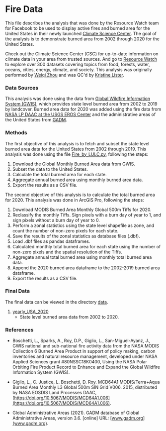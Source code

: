 # Fire Data
This file describes the analysis that was done by the Resource Watch team for Facebook to be used to display active fires and burned area for the United States in their newly launched [Climate Science Center](https://www.facebook.com/climatescienceinfo/). The goal of the analysis is to demonstrate burned area from 2002 through 2020 for the United States. 

Check out the Climate Science Center (CSC) for up-to-date information on climate data in your area from trusted sources. And go to [Resource Watch](https://resourcewatch.org/) to explore over 300 datasets covering topics from food, forests, water, oceans, cities, energy, climate, and society. This analysis was originally performed by [Weiqi Zhou](https://www.wri.org/profile/weiqi-zhou) and was QC'd by [Kristine Lister](https://www.wri.org/profile/kristine-lister).

### Data Sources
This analysis was done using the data from [Global Wildfire Information System (GWIS)](https://gwis.jrc.ec.europa.eu/), which provides state level burned area from 2002 to 2019 by landcover. Burned area data for 2020 was added using the fire data from [NASA LP DAAC at the USGS EROS Center](https://lpdaac.usgs.gov/products/mcd64a1v006/) and the administrative areas of the United States from [GADM](https://gadm.org/).

### Methods
The first objective of this analysis is to fetch and subset the state level burned area data for the United States from 2002 through 2019. This analysis was done using the file [Fire_by_LULC.py](https://github.com/resource-watch/blog-analysis/blob/master/req_021_facebook_fires/Fire_by_LULC.py), following the steps:
1. Download the Global Monthly Burned Area data from GWIS.
2. Subset the data to the United States. 
3. Calculate the total burned area for each state.
4. Aggregate annual burned area using monthly burned area data.
5. Export the results as a CSV file.

The second objective of this analysis is to calculate the total burned area for 2020. This analysis was done in ArcGIS Pro, following the steps:
1. Download MODIS Burned Area Monthly Global 500m Tiffs for 2020.
2. Reclassify the monthly Tiffs. Sign pixels with a burn day of year to 1, and sign pixels without a burn day of year to 0.
3. Perform a zonal statistics using the state level shapefile as zone, and count the number of non-zero pixels for each state.
4. Save the results of the zonal statistics as database files (.dbf).
5. Load .dbf files as pandas dataframes.
6. Calculated monthly total burned area for each state using the number of non-zero pixels and the spatial resolution of the Tiffs.
7. Aggregate annual total burned area using monthly total burned area data.
8. Append the 2020 burned area dataframe to the 2002-2019 burned area dataframe.
9. Export the results as a CSV file.

### Final Data
The final data can be viewed in the directory [data](https://github.com/resource-watch/blog-analysis/blob/master/req_021_facebook_fires/data/).
1. [yearly_USA_2020](https://github.com/resource-watch/blog-analysis/blob/master/req_021_facebook_fires/data/yearly_USA_2020.csv)
    - State level burned area data from 2002 to 2020.

### References
- Boschetti, L., Sparks, A., Roy, D.P., Giglio, L., San-Miguel-Ayanz, J., GWIS national and sub-national fire activity data from the NASA MODIS Collection 6 Burned Area Product in support of policy making, carbon inventories and natural resource management, developed under NASA Applied Sciences grant #80NSSC18K0400, Using the NASA Polar Orbiting Fire Product Record to Enhance and Expand the Global Wildfire Information System (GWIS).

- Giglio, L., C. Justice, L. Boschetti, D. Roy. MCD64A1 MODIS/Terra+Aqua Burned Area Monthly L3 Global 500m SIN Grid V006. 2015, distributed by NASA EOSDIS Land Processes DAAC, [https://doi.org/10.5067/MODIS/MCD64A1.006](https://doi.org/10.5067/MODIS/MCD64A1.006).

- Global Administrative Areas (2021). GADM database of Global Administrative Areas, version 3.6. \[online\] URL: [www.gadm.org](www.gadm.org).
